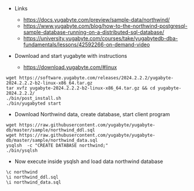 

* Links
    * https://docs.yugabyte.com/preview/sample-data/northwind/
    * https://www.yugabyte.com/blog/how-to-the-northwind-postgresql-sample-database-running-on-a-distributed-sql-database/
    * https://university.yugabyte.com/courses/take/yugabytedb-dba-fundamentals/lessons/42592266-on-demand-video
    
* Download and start yugabyte with instructions
    * https://download.yugabyte.com/#linux
```
wget https://software.yugabyte.com/releases/2024.2.2.2/yugabyte-2024.2.2.2-b2-linux-x86_64.tar.gz
tar xvfz yugabyte-2024.2.2.2-b2-linux-x86_64.tar.gz && cd yugabyte-2024.2.2.2/
./bin/post_install.sh
./bin/yugabyted start
```

* Download Northwind data, create database, start client program

```
wget https://raw.githubusercontent.com/yugabyte/yugabyte-db/master/sample/northwind_ddl.sql
wget https://raw.githubusercontent.com/yugabyte/yugabyte-db/master/sample/northwind_data.sql
ysqlsh  -c "CREATE DATABASE northwind;"
./bin/ysqlsh
```
* Now execute inside ysqlsh and load data northwind database
```
\c northwind
\i northwind_ddl.sql
\i northwind_data.sql



```